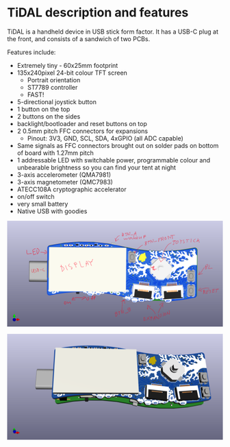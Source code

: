 # TiDAL description and features

TiDAL is a handheld device in USB stick form factor. It has a USB-C plug at the front, and consists of a sandwich of two PCBs.

Features include:
- Extremely tiny - 60x25mm footprint
- 135x240pixel 24-bit colour TFT screen
    - Portrait orientation
    - ST7789 controller
    - FAST!
- 5-directional joystick button
- 1 button on the top
- 2 buttons on the sides
- backlight/bootloader and reset buttons on top
- 2 0.5mm pitch FFC connectors for expansions
    - Pinout: 3V3, GND, SCL, SDA, 4xGPIO (all ADC capable)
- Same signals as FFC connectors brought out on solder pads on bottom of board with 1.27mm pitch
- 1 addressable LED with switchable power, programmable colour and unbearable brightness so you can find your tent at night
- 3-axis accelerometer (QMA7981)
- 3-axis magnetometer (QMC7983)
- ATECC108A cryptographic accelerator
- on/off switch
- very small battery
- Native USB with goodies


![The TiDAL device](/images/tidal-full-annotated.png)


![The TiDAL device](/images/tidal-edgeview.png)
